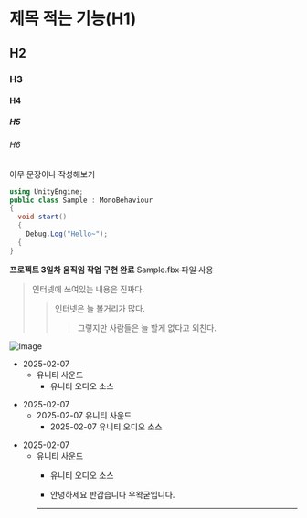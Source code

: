 # 제목 적는 기능(H1)
## H2
### H3
#### H4
##### H5
###### H6

아무 문장이나 작성해보기

```cs
using UnityEngine;
public class Sample : MonoBehaviour
{
  void start()
  {
    Debug.Log("Hello~");
  {
}
```

**프로젝트 3일차 움직임 작업 구현 완료**
~~Sample.fbx 파일 사용~~

> 인터넷에 쓰여있는 내용은 진짜다.
>> 인터넷은 늘 볼거리가 많다.
>>> 그렇지만 사람들은 늘 할게 없다고 외친다.

![Image](https://github.com/user-attachments/assets/dcab8cec-ef4d-4fd6-9b5d-c8c9ec164aaa) 

+ 2025-02-07
  + 유니티 사운드
    + 유니티 오디오 소스

* 2025-02-07
  * 2025-02-07 유니티 사운드
    * 2025-02-07 유니티 오디오 소스

- 2025-02-07
  - 유니티 사운드
    - 유니티 오디오 소스
   
    - 안녕하세요 반갑습니다 우왁굳입니다.
    - ------------------------------------
